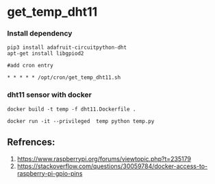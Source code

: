 # get_temp_dht11

### Install dependency

```
pip3 install adafruit-circuitpython-dht
apt-get install libgpiod2

#add cron entry

* * * * * /opt/cron/get_temp_dht11.sh

```

### dht11 sensor with docker

```
docker build -t temp -f dht11.Dockerfile .

docker run -it --privileged  temp python temp.py

```


## Refrences:

1. https://www.raspberrypi.org/forums/viewtopic.php?t=235179
2. https://stackoverflow.com/questions/30059784/docker-access-to-raspberry-pi-gpio-pins
